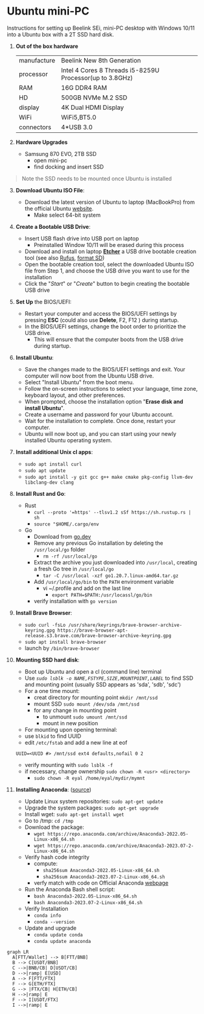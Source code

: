 # Ubuntu mini-PC

Instructions for setting up Beelink SEi, mini-PC desktop with Windows 10/11 into a Ubuntu box with a 2T SSD hard disk. 

1. __Out of the box hardware__

    |  |  |
    |------------|---------------|
    | manufacture | Beelink New 8th Generation | 
    | processor    | Intel 4 Cores 8 Threads i5-8259U Processor(up to 3.8GHz) |
    | RAM | 16G DDR4 RAM |
    | HD | 500GB NVMe M.2 SSD |
    | display | 4K Dual HDMI Display |
    | WiFi  | WiFi5,BT5.0 | 
    | connectors | 4*USB 3.0 | 

2. __Hardware Upgrades__ 
    - Samsung 870 EVO, 2TB SSD
        - open mini-pc
        - find docking and insert SSD
> Note the SSD needs to be mounted once Ubuntu is installed

3. __Download Ubuntu ISO File__:
    - Download the latest version of Ubuntu to laptop (MacBookPro) from the official Ubuntu [website](https://ubuntu.com/download).
        - Make select 64-bit system

4. __Create a Bootable USB Drive__:
    - Insert USB flash drive into USB port on laptop
        - Preinstalled Window 10/11 will be erased during this process
    - Download and install on laptop [__Etcher__](https://www.balena.io/etcher/) a USB drive bootable creation tool (see also [Rufus](https://rufus.ie/), [format SD](https://havecamerawilltravel.com/how-to-format-sd-card-on-mac/))
    - Open the bootable creation tool, select the downloaded Ubuntu ISO file from Step 1, and choose the USB drive you want to use for the installation
    - Click the "_Start_" or "_Create_" button to begin creating the bootable USB drive

5. __Set Up__ the BIOS/UEFI:
    - Restart your computer and access the BIOS/UEFI settings by pressing __ESC__ (could also use __Delete__, F2, F12 ) during startup.
    - In the BIOS/UEFI settings, change the boot order to prioritize the USB drive. 
        - This will ensure that the computer boots from the USB drive during startup.

6. __Install Ubuntu__:
    - Save the changes made to the BIOS/UEFI settings and exit. Your computer will now boot from the Ubuntu USB drive.
    - Select "Install Ubuntu" from the boot menu.
    - Follow the on-screen instructions to select your language, time zone, keyboard layout, and other preferences.
    - When prompted, choose the installation option "__Erase disk and install Ubuntu__". 
    - Create a username and password for your Ubuntu account.
    - Wait for the installation to complete. Once done, restart your computer.
    - Ubuntu will now boot up, and you can start using your newly installed Ubuntu operating system.
    
7. __Install additional Unix cl apps__:
    - `sudo apt install curl`
    - `sudo apt update`
    - `sudo apt install -y git gcc g++ make cmake pkg-config llvm-dev libclang-dev clang`

8. __Install Rust and Go__:
    - Rust
        - `curl --proto '=https' --tlsv1.2 sSf https://sh.rustup.rs | sh`
        - `source "$HOME/.cargo/env`
    - Go
        - Download from [go.dev](https://go.dev/dl/)
        - Remove any previous Go installation by deleting the `/usr/local/go` folder 
            - `rm -rf /usr/local/go`
        - Extract the archive you just downloaded into `/usr/local`, creating a fresh Go tree in `/usr/local/go`
            - `tar -C /usr/local -xzf go1.20.7.linux-amd64.tar.gz`
        - Add `/usr/local/go/bin` to the `PATH` environment variable
            - vi ~/.profile and add on the last line
                - `export PATH=$PATH:/usr/locassl/go/bin`
        - verify installation with `go version`

8. __Install Brave Browser__:
    - `sudo curl -fsLo /usr/share/keyrings/brave-browser-archive-keyring.gpg https://brave-browser-apt-release.s3.brave.com/brave-browser-archive-keyring.gpg`
    - `sudo apt install brave-browser`
    - launch by `/bin/brave-browser`

9. __Mounting SSD hard disk__:
    - Boot up Ubuntu and open a cl (command line) terminal
    - Use  _`sudo lsblk -o NAME,FSTYPE,SIZE,MOUNTPOINT,LABEL`_ to find SSD and mounting point (usually SSD appears as 'sda', 'sdb', 'sdc')
    - For a one time mount:
        - creat directory for mounting point `mkdir /mnt/ssd`
        - mount SSD `sudo mount /dev/sda /mnt/ssd`
        - for any change in mounting point 
            - to unmount `sudo umount /mnt/ssd`
            - mount in new position
    - For mounting upon opening terminal:
    - use `blkid` to find UUID
    - edit `/etc/fstab` and add a new line at eof
    ```
    UUID=<UUID #> /mnt/ssd ext4 defaults,nofail 0 2
    ```
    - verify mounting with `sudo lsblk -f`
    - if necessary, change ownership `sudo chown -R <usr> <directory>`
        - `sudo chown -R eyal /home/eyal/mydir/mymnt`

10. __Installing Anaconda__: ([source](https://www.makeuseof.com/install-anaconda-on-ubuntu/))
    -  Update Linux system repositories: `sudo apt-get update`
    -  Upgrade the system packages: `sudo apt-get upgrade`
    - Install wget: `sudo apt-get install wget`
    - Go to /tmp: `cd /tmp`
    - Download the package:
        - `wget https://repo.anaconda.com/archive/Anaconda3-2022.05-Linux-x86_64.sh`
        - `wget https://repo.anaconda.com/archive/Anaconda3-2023.07-2-Linux-x86_64.sh`
    -  Verify hash code integrity
        - compute:
            - `sha256sum Anaconda3-2022.05-Linux-x86_64.sh`
            - `sha256sum Anaconda3-2023.07-2-Linux-x86_64.sh`
        - verfy match with code on Official Anaconda [webpage](`https://repo.anaconda.com/archive/`)
    - Run the Anaconda Bash shell script:
        - `bash Anaconda3-2022.05-Linux-x86_64.sh`
        - `bash Anaconda3-2023.07-2-Linux-x86_64.sh`
    - Verify Installation
        - `conda info`
        - `conda --version`
    - Update and upgrade
        - `conda update conda`
        - `conda update anaconda`


```mermaid
graph LR
  A[FTT/Wallet] --> B[FTT/BNB]
  B --> C[USDT/BNB]
  C -->|BNB/CB| D[USDT/CB]
  D -->|ramp| E[USD]
  A --> F[FTT/FTX]
  F --> G[ETH/FTX]
  G --> |FTX/CB| H[ETH/CB]
  H -->|ramp| E
  F --> I[USDT/FTX]
  I -->|ramp| E
```